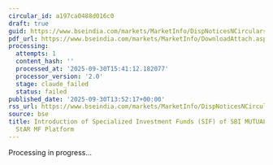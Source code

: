 ```yaml
---
circular_id: a197ca0488d016c0
draft: true
guid: https://www.bseindia.com/markets/MarketInfo/DispNoticesNCirculars.aspx?Noticeid={0ACEC49D-B900-41B4-B483-54DD3B455CC2}&noticeno=20250930-68&dt=09/30/2025&icount=68&totcount=104&flag=0
pdf_url: https://www.bseindia.com/markets/MarketInfo/DownloadAttach.aspx?id=20250930-68&attachedId=3bce6789-0907-4b50-a0e0-1660f0f10fe3
processing:
  attempts: 1
  content_hash: ''
  processed_at: '2025-09-30T15:41:12.182077'
  processor_version: '2.0'
  stage: claude_failed
  status: failed
published_date: '2025-09-30T13:52:17+00:00'
rss_url: https://www.bseindia.com/markets/MarketInfo/DispNoticesNCirculars.aspx?Noticeid={0ACEC49D-B900-41B4-B483-54DD3B455CC2}&noticeno=20250930-68&dt=09/30/2025&icount=68&totcount=104&flag=0
source: bse
title: Introduction of Specialized Investment Funds (SIF) of SBI MUTUAL FUND on BSE
  StAR MF Platform
---
```


Processing in progress...